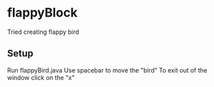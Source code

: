 # flappyBlock
Tried creating flappy bird

## Setup
Run flappyBird.java 
Use spacebar to move the "bird"
To exit out of the window click on the "x"
